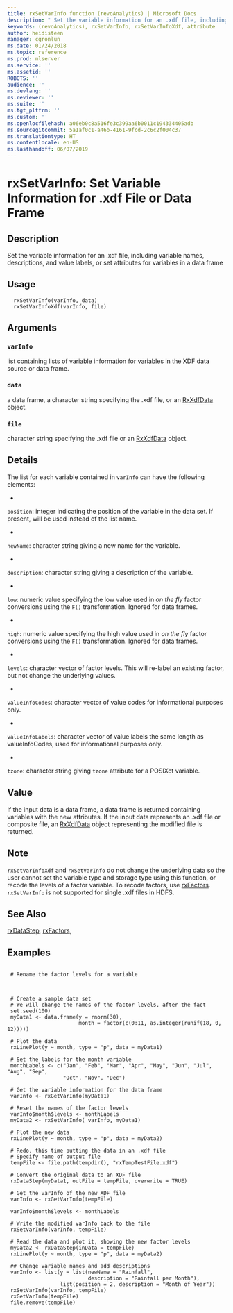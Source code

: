 ```yaml
---
title: rxSetVarInfo function (revoAnalytics) | Microsoft Docs
description: " Set the variable information for an .xdf file, including variable names, descriptions, and value labels, or set attributes for variables in a data frame  "
keywords: (revoAnalytics), rxSetVarInfo, rxSetVarInfoXdf, attribute
author: heidisteen
manager: cgronlun
ms.date: 01/24/2018
ms.topic: reference
ms.prod: mlserver
ms.service: ''
ms.assetid: ''
ROBOTS: ''
audience: ''
ms.devlang: ''
ms.reviewer: ''
ms.suite: ''
ms.tgt_pltfrm: ''
ms.custom: ''
ms.openlocfilehash: a06eb0c8a516fe3c399aa6b0011c194334405adb
ms.sourcegitcommit: 5a1af0c1-a46b-4161-9fcd-2c6c2f004c37
ms.translationtype: HT
ms.contentlocale: en-US
ms.lasthandoff: 06/07/2019
---
```

 # <a name="rxsetvarinfo-set-variable-information-for-xdf-file-or-data-frame"></a>rxSetVarInfo: Set Variable Information for .xdf File or Data Frame 
 ## <a name="description"></a>Description

Set the variable information for an .xdf file, including variable names, descriptions, and value labels, or set attributes for variables in a data frame 


 ## <a name="usage"></a>Usage

```   
  rxSetVarInfo(varInfo, data)
  rxSetVarInfoXdf(varInfo, file)

```

 ## <a name="arguments"></a>Arguments



 ### `varInfo`
 list containing lists of variable information for variables in the XDF data source or data frame.  


 ### `data`
 a data frame, a character string specifying the .xdf file, or an [RxXdfData](RxXdfData.md) object.  


 ### `file`
 character string specifying the .xdf file or   an [RxXdfData](RxXdfData.md) object.  



 ## <a name="details"></a>Details

The list for each variable contained in `varInfo` can have the following elements:


* 
 `position`: integer indicating the position of the variable in the data set. If present, will be used instead of the list name.

* 
 `newName`: character string giving a new name for the variable.

* 
 `description`: character string giving a description of the variable.

* 
 `low`: numeric value specifying the low value used in *on the fly* factor conversions using the `F()` transformation.
Ignored for data frames.

* 
 `high`: numeric value specifying the high value used in *on the fly* factor conversions using the `F()` transformation.
Ignored for data frames.

* 
 `levels`: character vector of factor levels. This will re-label an existing factor, but not change the underlying values.

* 
 `valueInfoCodes`: character vector of value codes for informational purposes only.

* 
 `valueInfoLabels`: character vector of value labels the same length as valueInfoCodes, used for informational purposes only.

* 
 `tzone`: character string giving `tzone` attribute for a POSIXct variable.  




 ## <a name="value"></a>Value

If the input data is a data frame, a data frame is returned containing variables with the new attributes.  If the input data represents an .xdf file or composite file, an [RxXdfData](RxXdfData.md) object representing the modified file is returned.

 ## <a name="note"></a>Note

`rxSetVarInfoXdf` and `rxSetVarInfo` do not change the underlying data so the user cannot set the variable type and storage type using this function, or recode the levels of a factor variable.  To recode factors, use [rxFactors](rxFactors.md).
`rxSetVarInfo` is not supported for single .xdf files in HDFS.


 ## <a name="see-also"></a>See Also

[rxDataStep](rxDataStep.md), [rxFactors](rxFactors.md),

 ## <a name="examples"></a>Examples

 ```

  # Rename the factor levels for a variable



  # Create a sample data set
  # We will change the names of the factor levels, after the fact
  set.seed(100)
  myData1 <- data.frame(y = rnorm(30),
                        month = factor(c(0:11, as.integer(runif(18, 0, 12)))))

  # Plot the data
  rxLinePlot(y ~ month, type = "p", data = myData1)

  # Set the labels for the month variable
  monthLabels <- c("Jan", "Feb", "Mar", "Apr", "May", "Jun", "Jul", "Aug", "Sep",
                   "Oct", "Nov", "Dec")

  # Get the variable information for the data frame
  varInfo <- rxGetVarInfo(myData1)

  # Reset the names of the factor levels
  varInfo$month$levels <- monthLabels
  myData2 <- rxSetVarInfo( varInfo, myData1)

  # Plot the new data
  rxLinePlot(y ~ month, type = "p", data = myData2)

  # Redo, this time putting the data in an .xdf file
  # Specify name of output file
  tempFile <- file.path(tempdir(), "rxTempTestFile.xdf")

  # Convert the original data to an XDF file
  rxDataStep(myData1, outFile = tempFile, overwrite = TRUE)

  # Get the varInfo of the new XDF file
  varInfo <- rxGetVarInfo(tempFile)

  varInfo$month$levels <- monthLabels

  # Write the modified varInfo back to the file
  rxSetVarInfo(varInfo, tempFile)

  # Read the data and plot it, showing the new factor levels
  myData2 <- rxDataStep(inData = tempFile)
  rxLinePlot(y ~ month, type = "p", data = myData2)

  ## Change variable names and add descriptions
  varInfo <- list(y = list(newName = "Rainfall",
                           description = "Rainfall per Month"),
                  list(position = 2, description = "Month of Year"))
  rxSetVarInfo(varInfo, tempFile)
  rxGetVarInfo(tempFile)
  file.remove(tempFile)
```


